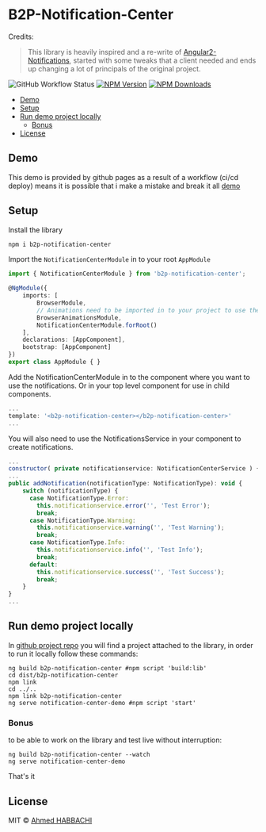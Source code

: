 <!-- omit in toc -->
# B2P-Notification-Center

Credits:
> This library is heavily inspired and a re-write of [Angular2-Notifications](https://github.com/flauc/angular2-notifications), started with some tweaks that a client needed and ends up changing a lot of principals of the original project.

![GitHub Workflow Status](https://img.shields.io/github/workflow/status/Ahmed-Habbachi/notification-center/Build%20and%20Deploy)
[![NPM Version](https://img.shields.io/npm/v/b2p-notification-center.svg)](https://www.npmjs.com/package/b2p-notification-center)
[![NPM Downloads](https://img.shields.io/npm/dt/b2p-notification-center.svg)](https://www.npmjs.com/package/b2p-notification-center)

- [Demo](#demo)
- [Setup](#setup)
- [Run demo project locally](#run-demo-project-locally)
  - [Bonus](#bonus)
- [License](#license)

## Demo

This demo is provided by github pages as a result of a workflow (ci/cd deploy) means it is possible that i make a mistake and break it all [demo](https://ahmed-habbachi.github.io/notification-center/)

## Setup

Install the library

```sh
npm i b2p-notification-center
```

Import the `NotificationCenterModule` in to your root `AppModule`

```ts
import { NotificationCenterModule } from 'b2p-notification-center';

@NgModule({
    imports: [
        BrowserModule,
        // Animations need to be imported in to your project to use the library
        BrowserAnimationsModule,
        NotificationCenterModule.forRoot()
    ],
    declarations: [AppComponent],
    bootstrap: [AppComponent]
})
export class AppModule { }
```

Add the NotificationCenterModule in to the component where you want to use the notifications. Or in your top level component for use in child components.

```js
...
template: '<b2p-notification-center></b2p-notification-center>'
...
```

You will also need to use the NotificationsService in your component to create notifications.

```js
...
constructor( private notificationservice: NotificationCenterService ) {}
...
public addNotification(notificationType: NotificationType): void {
    switch (notificationType) {
      case NotificationType.Error:
        this.notificationservice.error('', 'Test Error');
        break;
      case NotificationType.Warning:
        this.notificationservice.warning('', 'Test Warning');
        break;
      case NotificationType.Info:
        this.notificationservice.info('', 'Test Info');
        break;
      default:
        this.notificationservice.success('', 'Test Success');
        break;
    }
}
...
```

## Run demo project locally

In [github project repo](https://github.com/Ahmed-Habbachi/notification-center) you will find a project attached to the library, in order to run it locally follow these commands:

```shell
ng build b2p-notification-center #npm script 'build:lib'
cd dist/b2p-notification-center
npm link
cd ../..
npm link b2p-notification-center
ng serve notification-center-demo #npm script 'start'
```

### Bonus

to be able to work on the library and test live without interruption:

```shell
ng build b2p-notification-center --watch
ng serve notification-center-demo
```

That's it

## License

MIT © [Ahmed HABBACHI](http://ahmed-develop.net/)
